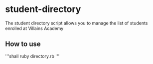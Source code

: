 # student-directory

The student directory script allows you to manage the list of students enrolled at Villains Academy

## How to use ##

'''shall
ruby directory.rb
'''